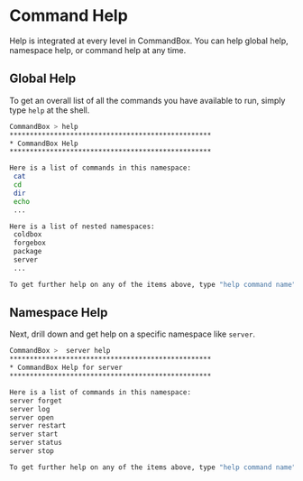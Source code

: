 # Command Help

Help is integrated at every level in CommandBox.  You can help global help, namespace help, or command help at any time.  

## Global Help

To get an overall list of all the commands you have available to run, simply type `help` at the shell.

```bash
CommandBox > help
**************************************************
* CommandBox Help
**************************************************

Here is a list of commands in this namespace:
 cat
 cd
 dir
 echo
 ...

Here is a list of nested namespaces:
 coldbox
 forgebox
 package
 server
 ...

To get further help on any of the items above, type "help command name".
```
## Namespace Help
Next, drill down and get help on a specific namespace like `server`.

```bash
CommandBox >  server help
**************************************************
* CommandBox Help for server
**************************************************

Here is a list of commands in this namespace:
server forget
server log
server open
server restart
server start
server status
server stop

To get further help on any of the items above, type "help command name".
```








